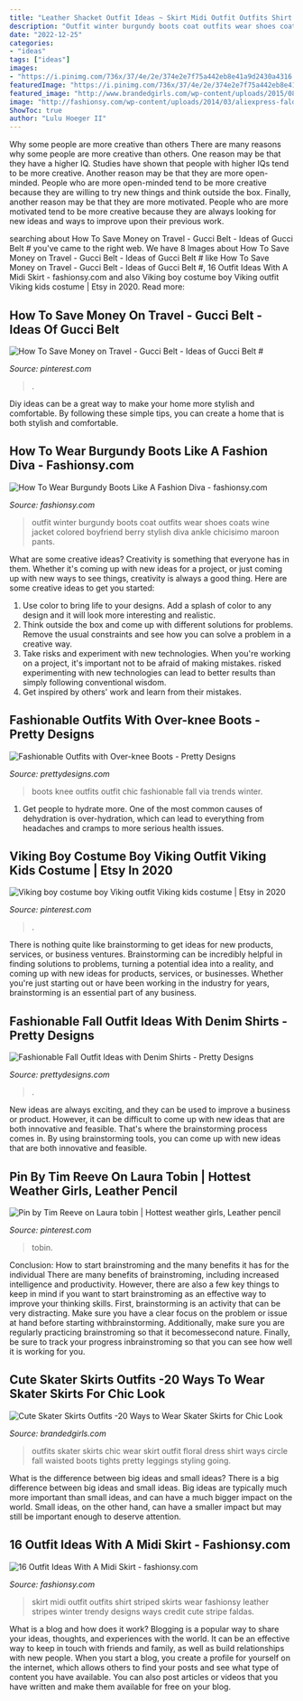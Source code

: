 ```yaml
---
title: "Leather Shacket Outfit Ideas ~ Skirt Midi Outfit Outfits Shirt Striped Skirts Wear Fashionsy Leather Stripes Winter Trendy Designs Ways Credit Cute Stripe Faldas"
description: "Outfit winter burgundy boots coat outfits wear shoes coats wine jacket colored boyfriend berry stylish diva ankle chicisimo maroon pants"
date: "2022-12-25"
categories:
- "ideas"
tags: ["ideas"]
images:
- "https://i.pinimg.com/736x/37/4e/2e/374e2e7f75a442eb8e41a9d2430a4316.jpg"
featuredImage: "https://i.pinimg.com/736x/37/4e/2e/374e2e7f75a442eb8e41a9d2430a4316.jpg"
featured_image: "http://www.brandedgirls.com/wp-content/uploads/2015/08/b4a7bdd2d5de5d6afbfb6386037559b0-686x1024.jpg"
image: "http://fashionsy.com/wp-content/uploads/2014/03/aliexpress-faldas-born-prettry-store-otras-joyas-bisuterialook-main-single-630x924.jpg"
ShowToc: true
author: "Lulu Hoeger II"
---
```



Why some people are more creative than others
There are many reasons why some people are more creative than others. One reason may be that they have a higher IQ. Studies have shown that people with higher IQs tend to be more creative. Another reason may be that they are more open-minded. People who are more open-minded tend to be more creative because they are willing to try new things and think outside the box. Finally, another reason may be that they are more motivated. People who are more motivated tend to be more creative because they are always looking for new ideas and ways to improve upon their previous work.

	

		
searching about How To Save Money on Travel - Gucci Belt - Ideas of Gucci Belt # you've came to the right web. We have 8 Images about How To Save Money on Travel - Gucci Belt - Ideas of Gucci Belt # like How To Save Money on Travel - Gucci Belt - Ideas of Gucci Belt #, 16 Outfit Ideas With A Midi Skirt - fashionsy.com and also Viking boy costume boy Viking outfit Viking kids costume | Etsy in 2020. Read more:
		
    
## How To Save Money On Travel - Gucci Belt - Ideas Of Gucci Belt #

<img loading=lazy src="https://i.pinimg.com/736x/e5/6e/47/e56e4757dda5bdd3f32ded6c82028611.jpg" onerror="this.onerror=null;this.src='https://tse1.mm.bing.net/th?id=OIP.pzK2hnWKYMoC5SKuH9T4OgAAAA&amp;pid=15.1';" alt="How To Save Money on Travel - Gucci Belt - Ideas of Gucci Belt #">

_Source: pinterest.com_

>. 

	

Diy ideas can be a great way to make your home more stylish and comfortable. By following these simple tips, you can create a home that is both stylish and comfortable.

    
## How To Wear Burgundy Boots Like A Fashion Diva - Fashionsy.com

<img loading=lazy src="http://fashionsy.com/wp-content/uploads/2016/10/burgundy-coat-and-boots.jpg" onerror="this.onerror=null;this.src='https://tse1.mm.bing.net/th?id=OIP.8vDzvKDi3Zc-wKyi9ThquQHaLG&amp;pid=15.1';" alt="How To Wear Burgundy Boots Like A Fashion Diva - fashionsy.com">

_Source: fashionsy.com_

>outfit winter burgundy boots coat outfits wear shoes coats wine jacket colored boyfriend berry stylish diva ankle chicisimo maroon pants. 

	

What are some creative ideas?
Creativity is something that everyone has in them. Whether it's coming up with new ideas for a project, or just coming up with new ways to see things, creativity is always a good thing. Here are some creative ideas to get you started: 
1) Use color to bring life to your designs. Add a splash of color to any design and it will look more interesting and realistic. 
2) Think outside the box and come up with different solutions for problems. Remove the usual constraints and see how you can solve a problem in a creative way. 
3) Take risks and experiment with new technologies. When you're working on a project, it's important not to be afraid of making mistakes. risked experimenting with new technologies can lead to better results than simply following conventional wisdom. 
4) Get inspired by others' work and learn from their mistakes.

    
## Fashionable Outfits With Over-knee Boots - Pretty Designs

<img loading=lazy src="http://www.prettydesigns.com/wp-content/uploads/2014/10/Chic-Over-Knee-Boots-Outfit.jpg" onerror="this.onerror=null;this.src='https://tse4.mm.bing.net/th?id=OIP.UyRBeklAuKiXyODJrwsnuwHaK3&amp;pid=15.1';" alt="Fashionable Outfits with Over-knee Boots - Pretty Designs">

_Source: prettydesigns.com_

>boots knee outfits outfit chic fashionable fall via trends winter. 

	

1. Get people to hydrate more. One of the most common causes of dehydration is over-hydration, which can lead to everything from headaches and cramps to more serious health issues.

    
## Viking Boy Costume Boy Viking Outfit Viking Kids Costume | Etsy In 2020

<img loading=lazy src="https://i.pinimg.com/736x/37/4e/2e/374e2e7f75a442eb8e41a9d2430a4316.jpg" onerror="this.onerror=null;this.src='https://tse4.mm.bing.net/th?id=OIP.fHABENf2BifvzTMCAbjcIgHaJ3&amp;pid=15.1';" alt="Viking boy costume boy Viking outfit Viking kids costume | Etsy in 2020">

_Source: pinterest.com_

>. 

	

There is nothing quite like brainstorming to get ideas for new products, services, or business ventures. Brainstorming can be incredibly helpful in finding solutions to problems, turning a potential idea into a reality, and coming up with new ideas for products, services, or businesses. Whether you're just starting out or have been working in the industry for years, brainstorming is an essential part of any business.

    
## Fashionable Fall Outfit Ideas With Denim Shirts - Pretty Designs

<img loading=lazy src="http://www.prettydesigns.com/wp-content/uploads/2014/09/Street-Style-Outfit-Idea-with-Denim-Shirt.jpg" onerror="this.onerror=null;this.src='https://tse4.mm.bing.net/th?id=OIP.MbQDV56C3-koPvwaEph_dgHaMM&amp;pid=15.1';" alt="Fashionable Fall Outfit Ideas with Denim Shirts - Pretty Designs">

_Source: prettydesigns.com_

>. 

	

New ideas are always exciting, and they can be used to improve a business or product. However, it can be difficult to come up with new ideas that are both innovative and feasible. That's where the brainstorming process comes in. By using brainstorming tools, you can come up with new ideas that are both innovative and feasible.

    
## Pin By Tim Reeve On Laura Tobin | Hottest Weather Girls, Leather Pencil

<img loading=lazy src="https://i.pinimg.com/736x/bf/12/12/bf1212f4db28e18a4a376cd26a62f655.jpg" onerror="this.onerror=null;this.src='https://tse1.mm.bing.net/th?id=OIP.Vq8wve6rBXSMwRci-I7eVQHaJ4&amp;pid=15.1';" alt="Pin by Tim Reeve on Laura tobin | Hottest weather girls, Leather pencil">

_Source: pinterest.com_

>tobin. 

	

Conclusion: How to start brainstroming and the many benefits it has for the individual
There are many benefits of brainstroming, including increased intelligence and productivity. However, there are also a few key things to keep in mind if you want to start brainstroming as an effective way to improve your thinking skills. First, brainstorming is an activity that can be very distracting. Make sure you have a clear focus on the problem or issue at hand before starting withbrainstorming. Additionally, make sure you are regularly practicing brainstroming so that it becomessecond nature. Finally, be sure to track your progress inbrainstroming so that you can see how well it is working for you.

    
## Cute Skater Skirts Outfits -20 Ways To Wear Skater Skirts For Chic Look

<img loading=lazy src="http://www.brandedgirls.com/wp-content/uploads/2015/08/b4a7bdd2d5de5d6afbfb6386037559b0-686x1024.jpg" onerror="this.onerror=null;this.src='https://tse3.mm.bing.net/th?id=OIP.s9qq-PQ6_XM8myEWkRbEjwHaLD&amp;pid=15.1';" alt="Cute Skater Skirts Outfits -20 Ways to Wear Skater Skirts for Chic Look">

_Source: brandedgirls.com_

>outfits skater skirts chic wear skirt outfit floral dress shirt ways circle fall waisted boots tights pretty leggings styling going. 

	

What is the difference between big ideas and small ideas?
There is a big difference between big ideas and small ideas. Big ideas are typically much more important than small ideas, and can have a much bigger impact on the world. Small ideas, on the other hand, can have a smaller impact but may still be important enough to deserve attention.

    
## 16 Outfit Ideas With A Midi Skirt - Fashionsy.com

<img loading=lazy src="http://fashionsy.com/wp-content/uploads/2014/03/aliexpress-faldas-born-prettry-store-otras-joyas-bisuterialook-main-single-630x924.jpg" onerror="this.onerror=null;this.src='https://tse2.mm.bing.net/th?id=OIP.olQdfQLY_7UmW1GWwja2QAHaK3&amp;pid=15.1';" alt="16 Outfit Ideas With A Midi Skirt - fashionsy.com">

_Source: fashionsy.com_

>skirt midi outfit outfits shirt striped skirts wear fashionsy leather stripes winter trendy designs ways credit cute stripe faldas. 

	

What is a blog and how does it work?
Blogging is a popular way to share your ideas, thoughts, and experiences with the world. It can be an effective way to keep in touch with friends and family, as well as build relationships with new people. When you start a blog, you create a profile for yourself on the internet, which allows others to find your posts and see what type of content you have available. You can also post articles or videos that you have written and make them available for free on your blog.

